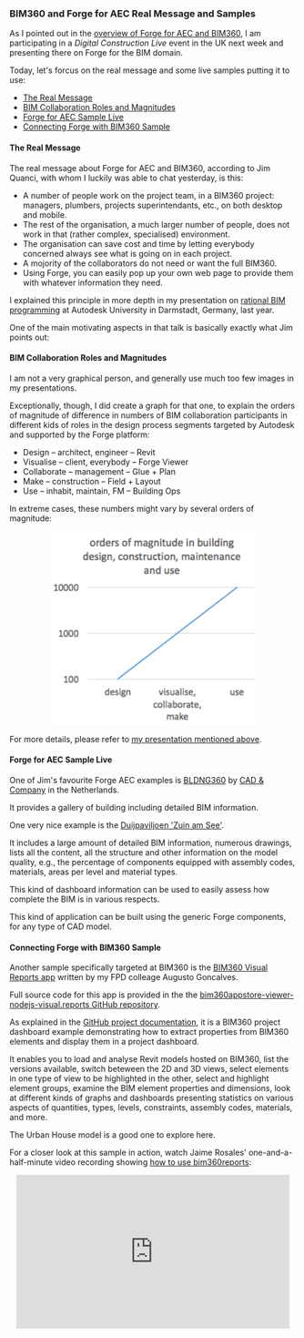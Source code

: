 <head>
<meta http-equiv="Content-Type" content="text/html; charset=utf-8">
<link rel="stylesheet" type="text/css" href="bc.css">
<!--
<script src="https://cdn.rawgit.com/google/code-prettify/master/loader/run_prettify.js" type="text/javascript"></script>
-->
</head>

<!---

 in the #RevitAPI @AutodeskRevit #bim #dynamobim @AutodeskForge #ForgeDevCon 

&ndash;
...

--->

### BIM360 and Forge for AEC Real Message and Samples

As I pointed out in
the [overview of Forge for AEC and BIM360](http://thebuildingcoder.typepad.com/blog/2018/06/forge-for-aec-and-bim360-overview.html),
I am participating in a *Digital Construction Live* event in the UK next week and presenting there on Forge for the BIM domain.

Today, let's forcus on the real message and some live samples putting it to use:

- [The Real Message](#2) 
- [BIM Collaboration Roles and Magnitudes](#3) 
- [Forge for AEC Sample Live](#4) 
- [Connecting Forge with BIM360 Sample](#5) 


#### <a name="2"></a> The Real Message 

The real message about Forge for AEC and BIM360, according to Jim Quanci, with whom I luckily was able to chat yesterday, is this:

- A number of people work on the project team, in a BIM360 project: managers, plumbers, projects superintendants, etc., on both desktop and mobile.
- The rest of the organisation, a much larger number of people, does not work in that (rather complex, specialised) environment.
- The organisation can save cost and time by letting everybody concerned always see what is going on in each project.
- A mojority of the collaborators do not need or want the full BIM360.
- Using Forge, you can easily pop up your own web page to provide them with whatever information they need.

I explained this principle in more depth in my presentation
on [rational BIM programming](http://thebuildingcoder.typepad.com/blog/2017/10/rational-bim-programming-at-au-darmstadt.html) at
Autodesk University in Darmstadt, Germany, last year.

One of the main motivating aspects in that talk is basically exactly what Jim points out:


#### <a name="3"></a> BIM Collaboration Roles and Magnitudes

I am not a very graphical person, and generally use much too few images in my presentations.

Exceptionally, though, I did create a graph for that one, to explain the orders of magnitude of difference in numbers of BIM collaboration participants in different kids of roles in the design process segments targeted by Autodesk and supported by the Forge platform:

- Design &ndash; architect, engineer &ndash; Revit
- Visualise &ndash; client, everybody &ndash; Forge Viewer
- Collaborate &ndash; management &ndash; Glue + Plan
- Make &ndash; construction &ndash; Field + Layout
- Use &ndash; inhabit, maintain, FM &ndash; Building Ops

In extreme cases, these numbers might vary by several orders of magnitude:

<center>
<img src="img/bim_collaboration_roles_magnitude.png" alt="BIM Collaboration Roles and Magnitudes" width="360"/>
</center>

For more details, please refer
to [my presentation mentioned above](http://thebuildingcoder.typepad.com/blog/2017/10/rational-bim-programming-at-au-darmstadt.html).


#### <a name="4"></a> Forge for AEC Sample Live

One of Jim's favourite Forge AEC examples
is [BLDNG360](https://bldng360.com)
by [CAD &amp; Company](http://www.cadcompany.nl) in
the Netherlands.

It provides a gallery of building including detailed BIM information.

One very nice example is the [Duijpaviljoen 'Zuin am See'](https://bldng360.com/gebouwen/TqOCqXo9I0CrW9h_vAIG4A).

It includes a large amount of detailed BIM information, numerous drawings, lists all the content, all the structure and other information on the model quality, e.g., the percentage of components equipped with assembly codes, materials, areas per level and material types.

This kind of dashboard information can be used to easily assess how complete the BIM is in various respects.

This kind of application can be built using the generic Forge components, for any type of CAD model.


#### <a name="5"></a> Connecting Forge with BIM360 Sample

Another sample specifically targeted at BIM360
is the [BIM360 Visual Reports app](https://bim360reports.autodesk.io) written by my FPD colleage Augusto Goncalves.

Full source code for this app is provided in the 
the [bim360appstore-viewer-nodejs-visual.reports GitHub repository](https://github.com/Autodesk-Forge/bim360appstore-viewer-nodejs-visual.reports).

As explained in
the [GitHub project documentation](https://github.com/Autodesk-Forge/bim360appstore-viewer-nodejs-visual.reports),
it is a BIM360 project dashboard example demonstrating how to extract properties from BIM360 elements and display them in a project dashboard.

It enables you to load and analyse Revit models hosted on BIM360, list the versions available, switch beteween the 2D and 3D views, select elements in one type of view to be highlighted in the other, select and highlight element groups, examine the BIM element properties and dimensions, look at different kinds of graphs and dashboards presenting statistics on various aspects of quantities, types, levels, constraints, assembly codes, materials, and more.

The Urban House model is a good one to explore here.

For a closer look at this sample in action, watch Jaime Rosales' one-and-a-half-minute video recording
showing [how to use bim360reports](https://youtu.be/4g9FFFlQMjU):

<center>
<iframe width="480" height="270" src="https://www.youtube.com/embed/4g9FFFlQMjU" frameborder="0" allow="autoplay; encrypted-media" allowfullscreen></iframe>
</center>
